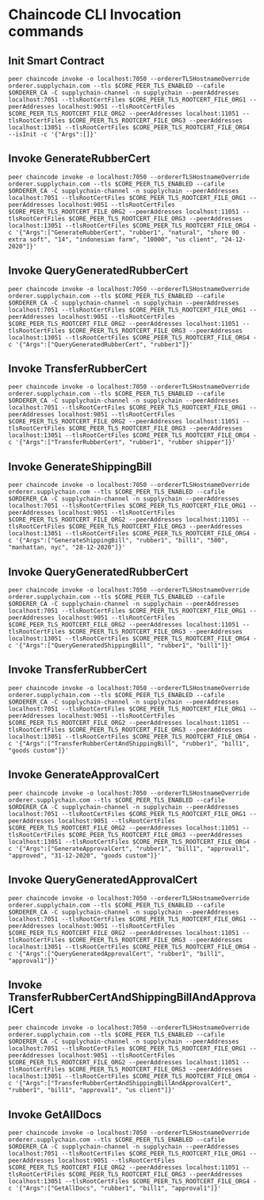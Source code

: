 # Chaincode CLI Invocation commands

## Init Smart Contract

``` peer chaincode invoke -o localhost:7050 --ordererTLSHostnameOverride orderer.supplychain.com --tls $CORE_PEER_TLS_ENABLED --cafile $ORDERER_CA -C supplychain-channel -n supplychain --peerAddresses localhost:7051 --tlsRootCertFiles $CORE_PEER_TLS_ROOTCERT_FILE_ORG1 --peerAddresses localhost:9051 --tlsRootCertFiles $CORE_PEER_TLS_ROOTCERT_FILE_ORG2 --peerAddresses localhost:11051 --tlsRootCertFiles $CORE_PEER_TLS_ROOTCERT_FILE_ORG3 --peerAddresses localhost:13051 --tlsRootCertFiles $CORE_PEER_TLS_ROOTCERT_FILE_ORG4  --isInit -c '{"Args":[]}' ```

## Invoke GenerateRubberCert

``` peer chaincode invoke -o localhost:7050 --ordererTLSHostnameOverride orderer.supplychain.com --tls $CORE_PEER_TLS_ENABLED --cafile $ORDERER_CA -C supplychain-channel -n supplychain --peerAddresses localhost:7051 --tlsRootCertFiles $CORE_PEER_TLS_ROOTCERT_FILE_ORG1 --peerAddresses localhost:9051 --tlsRootCertFiles $CORE_PEER_TLS_ROOTCERT_FILE_ORG2 --peerAddresses localhost:11051 --tlsRootCertFiles $CORE_PEER_TLS_ROOTCERT_FILE_ORG3 --peerAddresses localhost:13051 --tlsRootCertFiles $CORE_PEER_TLS_ROOTCERT_FILE_ORG4 -c '{"Args":["GenerateRubberCert", "rubber1", "natural", "shore 00 - extra soft", "14", "indonesian farm", "10000", "us client", "24-12-2020"]}' ```

## Invoke QueryGeneratedRubberCert

``` peer chaincode invoke -o localhost:7050 --ordererTLSHostnameOverride orderer.supplychain.com --tls $CORE_PEER_TLS_ENABLED --cafile $ORDERER_CA -C supplychain-channel -n supplychain --peerAddresses localhost:7051 --tlsRootCertFiles $CORE_PEER_TLS_ROOTCERT_FILE_ORG1 --peerAddresses localhost:9051 --tlsRootCertFiles $CORE_PEER_TLS_ROOTCERT_FILE_ORG2 --peerAddresses localhost:11051 --tlsRootCertFiles $CORE_PEER_TLS_ROOTCERT_FILE_ORG3 --peerAddresses localhost:13051 --tlsRootCertFiles $CORE_PEER_TLS_ROOTCERT_FILE_ORG4 -c '{"Args":["QueryGeneratedRubberCert", "rubber1"]}' ```

## Invoke TransferRubberCert

``` peer chaincode invoke -o localhost:7050 --ordererTLSHostnameOverride orderer.supplychain.com --tls $CORE_PEER_TLS_ENABLED --cafile $ORDERER_CA -C supplychain-channel -n supplychain --peerAddresses localhost:7051 --tlsRootCertFiles $CORE_PEER_TLS_ROOTCERT_FILE_ORG1 --peerAddresses localhost:9051 --tlsRootCertFiles $CORE_PEER_TLS_ROOTCERT_FILE_ORG2 --peerAddresses localhost:11051 --tlsRootCertFiles $CORE_PEER_TLS_ROOTCERT_FILE_ORG3 --peerAddresses localhost:13051 --tlsRootCertFiles $CORE_PEER_TLS_ROOTCERT_FILE_ORG4 -c '{"Args":["TransferRubberCert", "rubber1", "rubber shipper"]}' ```

## Invoke GenerateShippingBill

``` peer chaincode invoke -o localhost:7050 --ordererTLSHostnameOverride orderer.supplychain.com --tls $CORE_PEER_TLS_ENABLED --cafile $ORDERER_CA -C supplychain-channel -n supplychain --peerAddresses localhost:7051 --tlsRootCertFiles $CORE_PEER_TLS_ROOTCERT_FILE_ORG1 --peerAddresses localhost:9051 --tlsRootCertFiles $CORE_PEER_TLS_ROOTCERT_FILE_ORG2 --peerAddresses localhost:11051 --tlsRootCertFiles $CORE_PEER_TLS_ROOTCERT_FILE_ORG3 --peerAddresses localhost:13051 --tlsRootCertFiles $CORE_PEER_TLS_ROOTCERT_FILE_ORG4 -c '{"Args":["GenerateShippingBill", "rubber1", "bill1", "500", "manhattan, nyc", "28-12-2020"]}' ```

## Invoke QueryGeneratedRubberCert

``` peer chaincode invoke -o localhost:7050 --ordererTLSHostnameOverride orderer.supplychain.com --tls $CORE_PEER_TLS_ENABLED --cafile $ORDERER_CA -C supplychain-channel -n supplychain --peerAddresses localhost:7051 --tlsRootCertFiles $CORE_PEER_TLS_ROOTCERT_FILE_ORG1 --peerAddresses localhost:9051 --tlsRootCertFiles $CORE_PEER_TLS_ROOTCERT_FILE_ORG2 --peerAddresses localhost:11051 --tlsRootCertFiles $CORE_PEER_TLS_ROOTCERT_FILE_ORG3 --peerAddresses localhost:13051 --tlsRootCertFiles $CORE_PEER_TLS_ROOTCERT_FILE_ORG4 -c '{"Args":["QueryGeneratedShippingBill", "rubber1", "bill1"]}' ```

## Invoke TransferRubberCert

``` peer chaincode invoke -o localhost:7050 --ordererTLSHostnameOverride orderer.supplychain.com --tls $CORE_PEER_TLS_ENABLED --cafile $ORDERER_CA -C supplychain-channel -n supplychain --peerAddresses localhost:7051 --tlsRootCertFiles $CORE_PEER_TLS_ROOTCERT_FILE_ORG1 --peerAddresses localhost:9051 --tlsRootCertFiles $CORE_PEER_TLS_ROOTCERT_FILE_ORG2 --peerAddresses localhost:11051 --tlsRootCertFiles $CORE_PEER_TLS_ROOTCERT_FILE_ORG3 --peerAddresses localhost:13051 --tlsRootCertFiles $CORE_PEER_TLS_ROOTCERT_FILE_ORG4 -c '{"Args":["TransferRubberCertAndShippingBill", "rubber1", "bill1", "goods custom"]}' ```

## Invoke GenerateApprovalCert

``` peer chaincode invoke -o localhost:7050 --ordererTLSHostnameOverride orderer.supplychain.com --tls $CORE_PEER_TLS_ENABLED --cafile $ORDERER_CA -C supplychain-channel -n supplychain --peerAddresses localhost:7051 --tlsRootCertFiles $CORE_PEER_TLS_ROOTCERT_FILE_ORG1 --peerAddresses localhost:9051 --tlsRootCertFiles $CORE_PEER_TLS_ROOTCERT_FILE_ORG2 --peerAddresses localhost:11051 --tlsRootCertFiles $CORE_PEER_TLS_ROOTCERT_FILE_ORG3 --peerAddresses localhost:13051 --tlsRootCertFiles $CORE_PEER_TLS_ROOTCERT_FILE_ORG4 -c '{"Args":["GenerateApprovalCert", "rubber1", "bill1", "approval1", "approved", "31-12-2020", "goods custom"]}' ```

## Invoke QueryGeneratedApprovalCert

``` peer chaincode invoke -o localhost:7050 --ordererTLSHostnameOverride orderer.supplychain.com --tls $CORE_PEER_TLS_ENABLED --cafile $ORDERER_CA -C supplychain-channel -n supplychain --peerAddresses localhost:7051 --tlsRootCertFiles $CORE_PEER_TLS_ROOTCERT_FILE_ORG1 --peerAddresses localhost:9051 --tlsRootCertFiles $CORE_PEER_TLS_ROOTCERT_FILE_ORG2 --peerAddresses localhost:11051 --tlsRootCertFiles $CORE_PEER_TLS_ROOTCERT_FILE_ORG3 --peerAddresses localhost:13051 --tlsRootCertFiles $CORE_PEER_TLS_ROOTCERT_FILE_ORG4 -c '{"Args":["QueryGeneratedApprovalCert", "rubber1", "bill1", "approval1"]}' ```

## Invoke TransferRubberCertAndShippingBillAndApprovalCert

``` peer chaincode invoke -o localhost:7050 --ordererTLSHostnameOverride orderer.supplychain.com --tls $CORE_PEER_TLS_ENABLED --cafile $ORDERER_CA -C supplychain-channel -n supplychain --peerAddresses localhost:7051 --tlsRootCertFiles $CORE_PEER_TLS_ROOTCERT_FILE_ORG1 --peerAddresses localhost:9051 --tlsRootCertFiles $CORE_PEER_TLS_ROOTCERT_FILE_ORG2 --peerAddresses localhost:11051 --tlsRootCertFiles $CORE_PEER_TLS_ROOTCERT_FILE_ORG3 --peerAddresses localhost:13051 --tlsRootCertFiles $CORE_PEER_TLS_ROOTCERT_FILE_ORG4 -c '{"Args":["TransferRubberCertAndShippingBillAndApprovalCert", "rubber1", "bill1", "approval1", "us client"]}' ```

## Invoke GetAllDocs

``` peer chaincode invoke -o localhost:7050 --ordererTLSHostnameOverride orderer.supplychain.com --tls $CORE_PEER_TLS_ENABLED --cafile $ORDERER_CA -C supplychain-channel -n supplychain --peerAddresses localhost:7051 --tlsRootCertFiles $CORE_PEER_TLS_ROOTCERT_FILE_ORG1 --peerAddresses localhost:9051 --tlsRootCertFiles $CORE_PEER_TLS_ROOTCERT_FILE_ORG2 --peerAddresses localhost:11051 --tlsRootCertFiles $CORE_PEER_TLS_ROOTCERT_FILE_ORG3 --peerAddresses localhost:13051 --tlsRootCertFiles $CORE_PEER_TLS_ROOTCERT_FILE_ORG4 -c '{"Args":["GetAllDocs", "rubber1", "bill1", "approval1"]}' ```